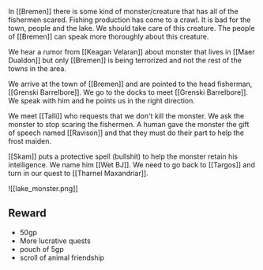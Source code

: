 In [[Bremen]] there is some kind of monster/creature that has all of the fishermen scared. Fishing production has come to a crawl. It is bad for the town, people and the lake. We should take care of this creature. The people of [[Bremen]] can speak more thoroughly about this creature.

We hear a rumor from [[Keagan Velaran]] about monster that lives in [[Maer Dualdon]] but only [[Bremen]] is being terrorized and not the rest of the towns in the area.

We arrive at the town of [[Bremen]] and are pointed to the head fisherman, [[Grenski Barrelbore]]. We go to the docks to meet [[Grenski Barrelbore]]. We speak with him and he points us in the right direction.

We meet [[Talli]] who requests that we don't kill the monster. We ask the monster to stop scaring the fishermen. A human gave the monster the gift of speech named [[Ravison]] and that they must do their part to help the frost maiden.

[[Skam]] puts a protective spell (bullshit) to help the monster retain his intelligence. We name him [[Wet BJ]]. We need to go back to [[Targos]] and turn in our quest to [[Tharnel Maxandriar]].

![[lake_monster.png]]


## Reward

- 50gp
- More lucrative quests
- pouch of 5gp
- scroll of animal friendship